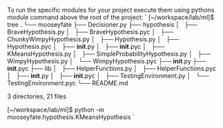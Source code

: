 To run the specific modules for your project execute them using pythons module command above the root of the project:
`
[~/workspace/lab/ml]$ tree
.
└── mooseyfate
    ├── Decisioner.py
    ├── hypothesis
    │   ├── BraveHypothesis.py
    │   ├── BraveHypothesis.pyc
    │   ├── ChunkyWimpyHypothesis.py
    │   ├── Hypothesis.py
    │   ├── Hypothesis.pyc
    │   ├── __init__.py
    │   ├── __init__.pyc
    │   ├── KMeansHypothesis.py
    │   ├── SimpleProbabilityHypothesis.py
    │   ├── WimpyHypothesis.py
    │   └── WimpyHypothesis.pyc
    ├── __init__.py
    ├── __init__.pyc
    ├── lib
    │   ├── HelperFunctions.py
    │   ├── HelperFunctions.pyc
    │   ├── __init__.py
    │   ├── __init__.pyc
    │   ├── TestingEnvironment.py
    │   └── TestingEnvironment.pyc
    └── README.md

3 directories, 21 files

[~/workspace/lab/ml]$ python -m mooseyfate.hypothesis.KMeansHypothesis
`
